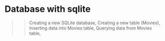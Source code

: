 # Database with sqlite

  >>Creating a new SQLite database,
  >>Creating a new table (Movies),
  >>Inserting data into Movies table,
  >>Querying data from Movies table,
